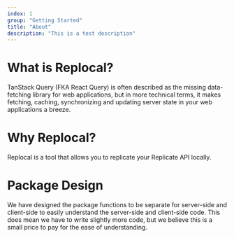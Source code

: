 ```yaml
---
index: 1
group: "Getting Started"
title: "About"
description: "This is a test description"
---
```


# What is Replocal?

TanStack Query (FKA React Query) is often described as the missing data-fetching library for web applications, but in more technical terms, it makes fetching, caching, synchronizing and updating server state in your web applications a breeze.

# Why Replocal?

Replocal is a tool that allows you to replicate your Replicate API locally.

# Package Design

We have designed the package functions to be separate for server-side and client-side to easily understand the server-side and client-side code. This does mean we have to write slightly more code, but we believe this is a small price to pay for the ease of understanding.
